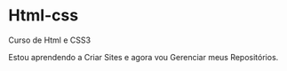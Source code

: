 # Html-css
 Curso de Html e CSS3

 Estou aprendendo a Criar Sites e agora vou Gerenciar meus Repositórios.
